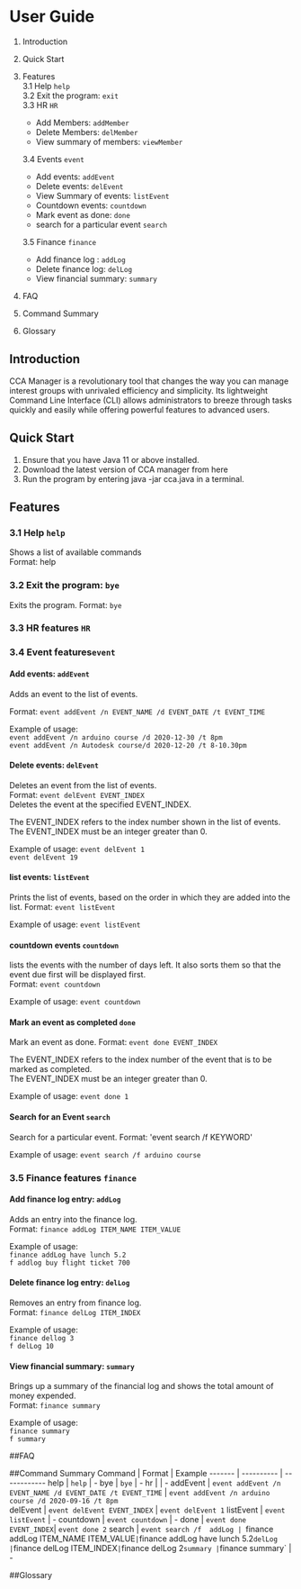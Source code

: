 # User Guide
1. Introduction
2. Quick Start
3. Features <br/>
   3.1 Help `help` <br/>
   3.2 Exit the program: `exit` <br/>
   3.3 HR `HR` <br/>
      *  Add Members: `addMember`<br/>
      *  Delete Members: `delMember`<br/>
      *  View summary of members: `viewMember`<br/>
   
   3.4 Events `event` <br/>
     * Add events: `addEvent`<br/>
     * Delete events: `delEvent`<br/>
     * View Summary of events: `listEvent`<br/>
     * Countdown events: `countdown` <br/>
     * Mark event as done: `done` <br/>
     * search for a particular event `search`<br/>
     
   3.5 Finance `finance` <br/>
     * Add finance log : `addLog`<br/>
     * Delete finance log: `delLog`<br/>
     * View financial summary: `summary`<br/>
            
4. FAQ
5. Command Summary
6. Glossary

## Introduction

CCA Manager is a revolutionary tool that changes the way you can manage interest groups with unrivaled efficiency and simplicity. Its lightweight Command Line Interface (CLI) allows administrators to breeze through tasks quickly and easily while offering powerful features to advanced users.

## Quick Start

1. Ensure that you have Java 11 or above installed.
2. Download the latest version of CCA manager from here
3. Run the program by entering java -jar cca.java in a terminal.

## Features 

### 3.1 Help `help`
Shows a list of available commands<br/>
Format: help
### 3.2 Exit the program: `bye` 
Exits the program.
Format: `bye`

### 3.3 HR features `HR` <br/>

### 3.4 Event features`event` <br/>
#### Add events: `addEvent`<br/>
Adds an event to the list of events.<br/>

Format: `event addEvent /n EVENT_NAME /d EVENT_DATE /t EVENT_TIME`<br/>

Example of usage: <br/>
 `event addEvent /n arduino course /d 2020-12-30 /t 8pm`<br/>
 `event addEvent /n Autodesk course/d 2020-12-20 /t 8-10.30pm`<br/>
 
 #### Delete events: `delEvent`<br/>
 Deletes an event from the list of events. <br/>
 Format: `event delEvent EVENT_INDEX` <br/>
 Deletes the event at the specified EVENT_INDEX.<br/>
 
 The EVENT_INDEX refers to the index number shown in the list of events.<br/>
 The EVENT_INDEX must be an integer greater than 0. <br/>
 
 Example of usage: 
 `event delEvent 1` <br/>
 `event delEvent 19` <br/>

#### list events: `listEvent`<br/>
Prints the list of events, based on the order in which they are added into the list. 
Format: `event listEvent` <br/>

Example of usage: 
`event listEvent`

#### countdown events `countdown`<br/>
lists the events with the number of days left. It also sorts them so that the event due first will be displayed first.<br/>
Format: `event countdown` <br/>

Example of usage: 
`event countdown`

#### Mark an event as completed `done`<br/>
Mark an event as done. 
Format: `event done EVENT_INDEX` <br/>

The EVENT_INDEX refers to the index number of the event that is to be marked as completed.<br/>
The EVENT_INDEX must be an integer greater than 0. <br/>

Example of usage:
`event done 1`

#### Search for an Event `search`<br/>
Search for a particular event.
Format: 'event search /f KEYWORD' <br/>

Example of usage:
`event search /f arduino course`

### 3.5 Finance features `finance` <br/>
#### Add finance log entry: `addLog` <br/>
Adds an entry into the finance log. <br/>
Format: `finance addLog ITEM_NAME ITEM_VALUE` <br/>

Example of usage: <br/>
`finance addLog have lunch 5.2` <br/>
`f addlog buy flight ticket 700` <br/>

#### Delete finance log entry: `delLog` <br/>
Removes an entry from finance log. <br/>
Format: `finance delLog ITEM_INDEX` <br/>

Example of usage: <br/>
`finance dellog 3` <br/>
`f delLog 10` <br/>

#### View financial summary: `summary` <br/>
Brings up a summary of the financial log and shows the total amount of money expended. <br/>
Format: `finance summary` <br/>

Example of usage: <br/>
`finance summary` <br/>
`f summary` <br/>


##FAQ

##Command Summary
Command | Format | Example
------- | ---------- | ------------
help | `help` | -
bye | `bye` | -
hr  | | -
addEvent | `event addEvent /n EVENT_NAME /d EVENT_DATE /t EVENT_TIME` | `event addEvent /n arduino course /d 2020-09-16 /t 8pm`<br/>
delEvent | `event delEvent EVENT_INDEX`  | `event delEvent 1`
listEvent | `event listEvent` | -
countdown | `event countdown` | -
done   | `event done EVENT_INDEX`| `event done 2`
search | `event search /f 
addLog | `finance addLog ITEM_NAME ITEM_VALUE` | `finance addLog have lunch 5.2`
delLog | `finance delLog ITEM_INDEX` | `finance delLog 2`
summary | `finance summary` | -

##Glossary



